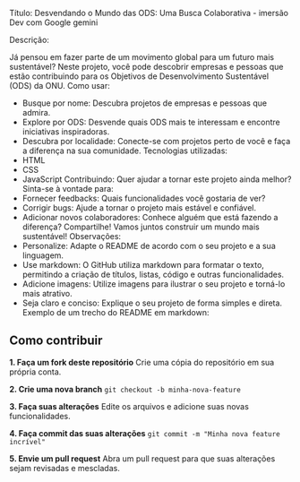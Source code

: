 Título: Desvendando o Mundo das ODS: Uma Busca Colaborativa - imersão Dev com Google gemini

Descrição:

Já pensou em fazer parte de um movimento global para um futuro mais sustentável?  Neste projeto, você pode descobrir empresas e pessoas que estão contribuindo para os Objetivos de Desenvolvimento Sustentável (ODS) da ONU.
Como usar:
 * Busque por nome: Descubra projetos de empresas e pessoas que admira.
 * Explore por ODS: Desvende quais ODS mais te interessam e encontre iniciativas inspiradoras.
 * Descubra por localidade: Conecte-se com projetos perto de você e faça a diferença na sua comunidade.
Tecnologias utilizadas:
 * HTML
 * CSS
 * JavaScript
Contribuindo:
Quer ajudar a tornar este projeto ainda melhor? Sinta-se à vontade para:
 * Fornecer feedbacks: Quais funcionalidades você gostaria de ver?
 * Corrigir bugs: Ajude a tornar o projeto mais estável e confiável.
 * Adicionar novos colaboradores: Conhece alguém que está fazendo a diferença? Compartilhe!
Vamos juntos construir um mundo mais sustentável!
Observações:
 * Personalize: Adapte o README de acordo com o seu projeto e a sua linguagem.
 * Use markdown: O GitHub utiliza markdown para formatar o texto, permitindo a criação de títulos, listas, código e outras funcionalidades.
 * Adicione imagens: Utilize imagens para ilustrar o seu projeto e torná-lo mais atrativo.
 * Seja claro e conciso: Explique o seu projeto de forma simples e direta.
Exemplo de um trecho do README em markdown:
## Como contribuir

**1. Faça um fork deste repositório**
Crie uma cópia do repositório em sua própria conta.

**2. Crie uma nova branch**
`git checkout -b minha-nova-feature`

**3. Faça suas alterações**
Edite os arquivos e adicione suas novas funcionalidades.

**4. Faça commit das suas alterações**
`git commit -m "Minha nova feature incrível"`

**5. Envie um pull request**
Abra um pull request para que suas alterações sejam revisadas e mescladas.
